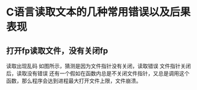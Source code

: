 # C语言读取文本的几种常用错误以及后果表现

## 打开fp读取文件，没有关闭fp
读取出现乱码
如图所示，猜测是因为文件指针没有关闭，读取错误
文件指针关闭后，读取没有错误
还有一个假如在函数内总是不关闭文件指针，又总是调用这个函数，那么程序会达到进程最大打开文件上限，文件崩溃。
